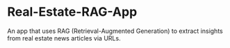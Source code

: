 # Real-Estate-RAG-App
An app that uses RAG (Retrieval-Augmented Generation) to extract insights from real estate news articles via URLs.
